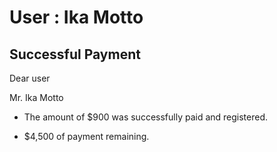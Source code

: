 User : Ika Motto
=============

Successful Payment
---------------------

Dear user

Mr. Ika Motto

* The amount of $900 was successfully paid and registered.

* $4,500 of payment remaining.
  # 

